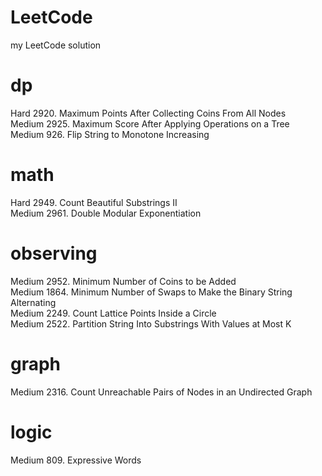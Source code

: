 # LeetCode
my LeetCode solution

# dp
Hard   2920. Maximum Points After Collecting Coins From All Nodes <br>
Medium 2925. Maximum Score After Applying Operations on a Tree <br>
Medium 926. Flip String to Monotone Increasing <br>

# math
Hard   2949. Count Beautiful Substrings II <br>
Medium 2961. Double Modular Exponentiation <br>

# observing
Medium 2952. Minimum Number of Coins to be Added <br>
Medium 1864. Minimum Number of Swaps to Make the Binary String Alternating <br>
Medium 2249. Count Lattice Points Inside a Circle <br>
Medium 2522. Partition String Into Substrings With Values at Most K <br>

# graph
Medium 2316. Count Unreachable Pairs of Nodes in an Undirected Graph <br>

# logic
Medium 809. Expressive Words <br>
